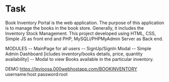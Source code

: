 # Task
Book Inventory Portal is the web application. The purpose of this application is to manage the books in the book store. Generally, it includes the Inventory Stock Management. This project developed using HTML, CSS, Simple JS as front end and PHP, MySQLi/PHPMyAdmin Server as Back end.

MODULES
-- MainPage for all users
-- SignUp/SignIn Modal
-- Simple Admin Dashboard [icludes inventory/books details, price, quantity availability]
-- Modal to view Books available in the particular inventory.

DEMO
https://levioosa.000webhostapp.com/BOOKINVENTORY
username:host
password:root
